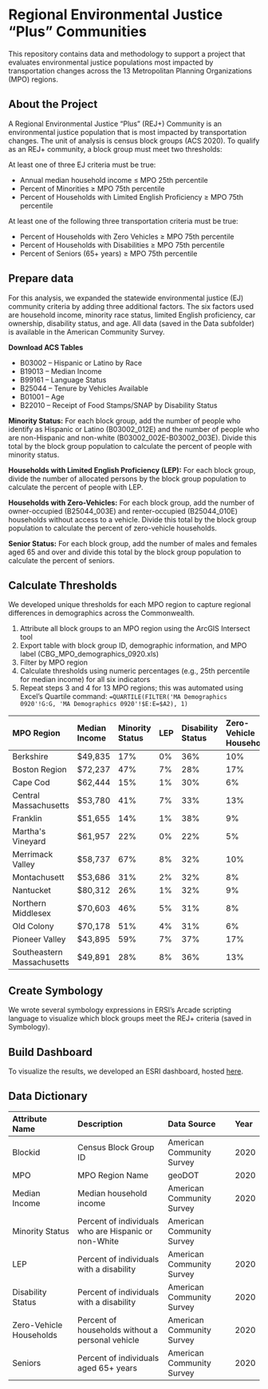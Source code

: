 # Regional Environmental Justice “Plus” Communities
This repository contains data and methodology to support a project that evaluates environmental justice populations most impacted by transportation changes across the 13 Metropolitan Planning Organizations (MPO) regions. 
## About the Project
A Regional Environmental Justice “Plus” (REJ+) Community is an environmental justice population that is most impacted by transportation changes. The unit of analysis is census block groups (ACS 2020). 
To qualify as an REJ+ community, a block group must meet two thresholds:

At least one of three EJ criteria must be true:
- Annual median household income ≤ MPO 25th percentile
- Percent of Minorities ≥ MPO 75th percentile 
- Percent of Households with Limited English Proficiency ≥ MPO 75th percentile 

At least one of the following three transportation criteria must be true: 
- Percent of Households with Zero Vehicles ≥ MPO 75th percentile 
- Percent of Households with Disabilities ≥ MPO 75th percentile 
- Percent of Seniors (65+ years) ≥ MPO 75th percentile

## Prepare data
For this analysis, we expanded the statewide environmental justice (EJ) community criteria by adding three additional factors. The six factors used are household income, minority race status, limited English proficiency, car ownership, disability status, and age.  All data (saved in the Data subfolder) is available in the American Community Survey.

**Download ACS Tables**
- B03002 – Hispanic or Latino by Race
- B19013 – Median Income
- B99161 – Language Status 
- B25044 – Tenure by Vehicles Available 
- B01001 – Age
- B22010 – Receipt of Food Stamps/SNAP by Disability Status

**Minority Status:** For each block group, add the number of people who identify as Hispanic or Latino (B03002_012E) and the number of people who are non-Hispanic and non-white (B03002_002E-B03002_003E). Divide this total by the block group population to calculate the percent of people with minority status.

**Households with Limited English Proficiency (LEP):** For each block group, divide the number of allocated persons by the block group population to calculate the percent of people with LEP.

**Households with Zero-Vehicles:** For each block group, add the number of owner-occupied (B25044_003E) and renter-occupied (B25044_010E) households without access to a vehicle.  Divide this total by the block group population to calculate the percent of zero-vehicle households.

**Senior Status:** For each block group, add the number of males and females aged 65 and over and divide this total by the block group population to calculate the percent of seniors.

## Calculate Thresholds
We developed unique thresholds for each MPO region to capture regional differences in demographics across the Commonwealth.
1.	Attribute all block groups to an MPO region using the ArcGIS Intersect tool
2.	Export table with block group ID, demographic information, and MPO label (CBG_MPO_demographics_0920.xls)
3.	Filter by MPO region
4.	Calculate thresholds using numeric percentages (e.g., 25th percentile for median income) for all six indicators 
5.	Repeat steps 3 and 4 for 13 MPO regions; this was automated using Excel’s Quartile command:
```=QUARTILE(FILTER('MA Demographics 0920'!G:G, 'MA Demographics 0920'!$E:E=$A2), 1)```

| MPO Region  | Median Income | Minority Status | LEP | Disability Status | Zero-Vehicle Households | Seniors
| :------------- | :------------- | :------------- | :------------- | :------------- | :------------- | :------------- |
Berkshire	| $49,835 |	17% |	0% | 36% | 10% | 31%
Boston Region	| $72,237 |	47%	| 7%| 28% |	17% |	21%
Cape Cod	| $62,444 |	15% |	1% |	30%	| 6% | 42%
Central Massachusetts	| $53,780 |	41%	| 7% |	33%	|13%|21%
Franklin	| $51,655 |	14% |	1% |	38% |	9% |	27%
Martha's Vineyard	| $61,957 | 22% |	0% |	22% |	5%	| 35%
Merrimack Valley | $58,737 |	67% |	8%	| 32% |	10%	| 21%
Montachusett	| $53,686 | 31% |	2% |	32%	| 8%| 21%
Nantucket	| $80,312 |26%	| 1%| 32%	| 9% |	33%
Northern Middlesex	| $70,603 | 46%	| 5% |	31%	| 8% |	19%
Old Colony	| $70,178 | 51% |	4%	| 31%	| 6% |	22%
Pioneer Valley	| $43,895 |	59%	| 7%	| 37%	| 17%	| 24%
Southeastern Massachusetts |	 $49,891 |	28%	 | 8%	| 36%	| 13%	| 23%

## Create Symbology
We wrote several symbology expressions in ERSI’s Arcade scripting language to visualize which block groups meet the REJ+ criteria (saved in Symbology). 

## Build Dashboard 
To visualize the results, we developed an ESRI dashboard, hosted [here](https://massdot.maps.arcgis.com/apps/dashboards/4dec59ffffff4bd7ae119047808a1e93).

## Data Dictionary 
| Attribute Name  | Description | Data Source | Year | 
| :------------- | :------------- | :------------- | :------------- | 
Blockid | Census Block Group ID | American Community Survey | 2020
MPO | MPO Region Name | geoDOT | 2020
Median Income | Median household income | American Community Survey | 2020
Minority Status | Percent of individuals who are Hispanic or non-White | American Community Survey 
LEP | Percent of individuals with a disability | American Community Survey | 2020
Disability Status | Percent of individuals with a disability | American Community Survey | 2020 
Zero-Vehicle Households | Percent of households without a personal vehicle | American Community Survey | 2020
Seniors | Percent of individuals aged 65+ years | American Community Survey | 2020 


